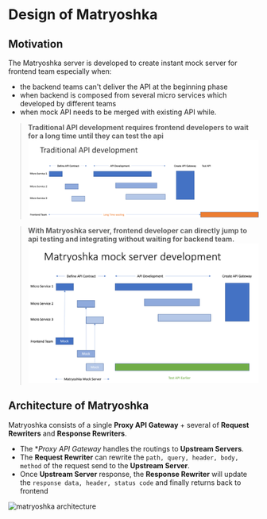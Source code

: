 # Design of Matryoshka

## Motivation
The Matryoshka server is developed to create instant mock server for frontend team 
especially when:
* the backend teams can't deliver the API at the beginning phase
* when backend is composed from several micro services which developed by different teams
* when mock API needs to be merged with existing API while. 

> **Traditional API development requires frontend developers to wait for a long time until they can test the api** 
![traditional api development](images/traditional_api_development.png)

> **With Matryoshka server, frontend developer can directly jump to api testing and integrating without waiting for backend team.**
![matryoshka mockapi development](images/matryoshka_mock_server_development.png)


## Architecture of Matryoshka
Matryoshka consists of a single **Proxy API Gateway** + several of **Request Rewriters** and **Response Rewriters**. 
* The **Proxy API Gateway* handles the routings to **Upstream Servers**. 
* The **Request Rewriter** can rewrite the ```path, query, header, body, method``` of the request send to the **Upstream Server**.
* Once **Upstream Server** response, the **Response Rewriter** will update the ```response data, header, status code``` and finally returns back to frontend

![matryoshka architecture](matryoshka_architecture.png)



